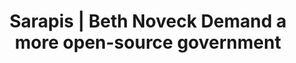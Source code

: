 ---
layout: post
link: https://sarapis.org/portfolio/future-of-video/
title: Sarapis | Beth Noveck  Demand a more open-source government
---